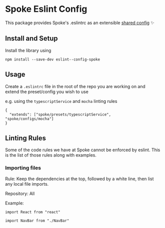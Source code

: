 # Spoke Eslint Config

This package provides Spoke's .eslintrc as an extensible [shared config](https://eslint.org/docs/developer-guide/shareable-configs) :sparkles:

## Install and Setup

Install the library using

```
npm install --save-dev eslint--config-spoke
```

## Usage

Create a `.eslintrc` file in the root of the repo you are working on and extend the preset/config you wish to use

e.g. using the `typescriptService` and `mocha` linting rules

```
{
  "extends": ["spoke/presets/typescriptService", "spoke/configs/mocha"]
}
```

## Linting Rules

Some of the code rules we have at Spoke cannot be enforced by eslint. This is the list of those rules along with examples.

### Importing files

Rule: Keep the dependencies at the top, followed by a white line, then list any local file imports.

Repository: All

Example:

```
import React from "react"

import NavBar from "./NavBar"
```
